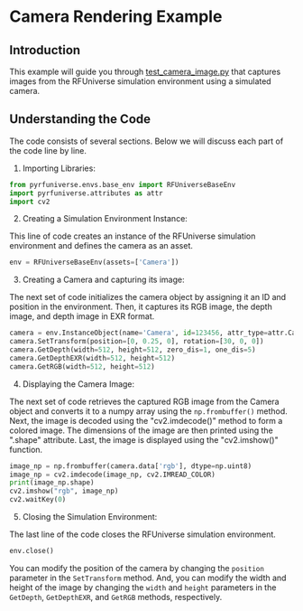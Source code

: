 # Camera Rendering Example

## Introduction

This example will guide you through [test_camera_image.py](https://github.com/mvig-robotflow/pyrfuniverse/blob/main/Test/test_camera_image.py) that captures images from the RFUniverse simulation environment using a simulated camera.

## Understanding the Code 

The code consists of several sections. Below we will discuss each part of the code line by line.

1. Importing Libraries: 

```python
from pyrfuniverse.envs.base_env import RFUniverseBaseEnv
import pyrfuniverse.attributes as attr
import cv2
```

2. Creating a Simulation Environment Instance: 

This line of code creates an instance of the RFUniverse simulation environment and defines the camera as an asset.

```python
env = RFUniverseBaseEnv(assets=['Camera'])
```

3. Creating a Camera and capturing its image: 

The next set of code initializes the camera object by assigning it an ID and position in the environment. Then, it captures its RGB image, the depth image, and depth image in EXR format.

```python
camera = env.InstanceObject(name='Camera', id=123456, attr_type=attr.CameraAttr)
camera.SetTransform(position=[0, 0.25, 0], rotation=[30, 0, 0])
camera.GetDepth(width=512, height=512, zero_dis=1, one_dis=5)
camera.GetDepthEXR(width=512, height=512)
camera.GetRGB(width=512, height=512)
```

4. Displaying the Camera Image: 

The next set of code retrieves the captured RGB image from the Camera object and converts it to a numpy array using the `np.frombuffer()` method. Next, the image is decoded using the "cv2.imdecode()" method to form a colored image. The dimensions of the image are then printed using the ".shape" attribute. Last, the image is displayed using the "cv2.imshow()" function.

```python
image_np = np.frombuffer(camera.data['rgb'], dtype=np.uint8)
image_np = cv2.imdecode(image_np, cv2.IMREAD_COLOR)
print(image_np.shape)
cv2.imshow("rgb", image_np)
cv2.waitKey(0)
```

5. Closing the Simulation Environment: 

The last line of the code closes the RFUniverse simulation environment.

```python
env.close()
```

You can modify the position of the camera by changing the `position` parameter in the `SetTransform` method. And, you can modify the width and height of the image by changing the `width` and `height` parameters in the `GetDepth`, `GetDepthEXR`, and `GetRGB` methods, respectively.
